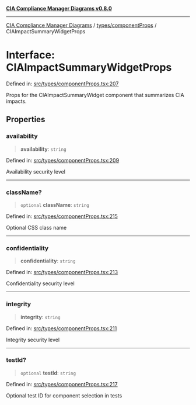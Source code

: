 [**CIA Compliance Manager Diagrams v0.8.0**](../../../README.md)

***

[CIA Compliance Manager Diagrams](../../../modules.md) / [types/componentProps](../README.md) / CIAImpactSummaryWidgetProps

# Interface: CIAImpactSummaryWidgetProps

Defined in: [src/types/componentProps.tsx:207](https://github.com/Hack23/cia-compliance-manager/blob/ab84d120f6a49e6faf7bc7924811e0da9b635211/src/types/componentProps.tsx#L207)

Props for the CIAImpactSummaryWidget component that summarizes CIA impacts.

## Properties

### availability

> **availability**: `string`

Defined in: [src/types/componentProps.tsx:209](https://github.com/Hack23/cia-compliance-manager/blob/ab84d120f6a49e6faf7bc7924811e0da9b635211/src/types/componentProps.tsx#L209)

Availability security level

***

### className?

> `optional` **className**: `string`

Defined in: [src/types/componentProps.tsx:215](https://github.com/Hack23/cia-compliance-manager/blob/ab84d120f6a49e6faf7bc7924811e0da9b635211/src/types/componentProps.tsx#L215)

Optional CSS class name

***

### confidentiality

> **confidentiality**: `string`

Defined in: [src/types/componentProps.tsx:213](https://github.com/Hack23/cia-compliance-manager/blob/ab84d120f6a49e6faf7bc7924811e0da9b635211/src/types/componentProps.tsx#L213)

Confidentiality security level

***

### integrity

> **integrity**: `string`

Defined in: [src/types/componentProps.tsx:211](https://github.com/Hack23/cia-compliance-manager/blob/ab84d120f6a49e6faf7bc7924811e0da9b635211/src/types/componentProps.tsx#L211)

Integrity security level

***

### testId?

> `optional` **testId**: `string`

Defined in: [src/types/componentProps.tsx:217](https://github.com/Hack23/cia-compliance-manager/blob/ab84d120f6a49e6faf7bc7924811e0da9b635211/src/types/componentProps.tsx#L217)

Optional test ID for component selection in tests
